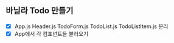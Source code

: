 ## 바닐라 Todo 만들기

-[x] App.js Header.js TodoForm.js TodoList.js TodoListItem.js 분리
-[x] App에서 각 컴포넌트들 불러오기
